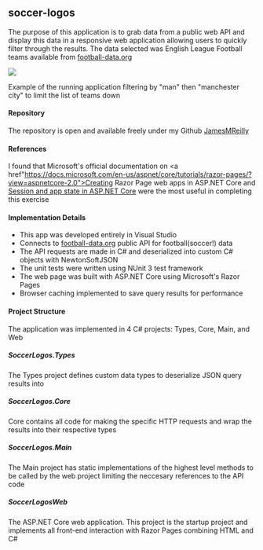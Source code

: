 ## soccer-logos

The purpose of this application is to grab data from a public web API and display this data in a responsive web application allowing users to quickly filter through the results. The data selected was English League Football teams available from <a href="https://www.football-data.org/documentation">football-data.org</a>



<img src="https://i.imgur.com/FppcMXJ.gif"  />



Example of the running application filtering by "man" then "manchester city" to limit the list of teams down

#### Repository

The repository is open and available freely under my Github <a href="https://github.com/JamesMReilly/soccer-logos">JamesMReilly</a>

#### References
I found that Microsoft's official documentation on <a href"https://docs.microsoft.com/en-us/aspnet/core/tutorials/razor-pages/?view=aspnetcore-2.0">Creating Razor Page web apps in ASP.NET Core</a> and <a href="https://docs.microsoft.com/en-us/aspnet/core/fundamentals/app-state?view=aspnetcore-2.0&tabs=aspnetcore2x">Session and app state in ASP.NET Core</a> were the most useful in completing this exercise

#### Implementation Details

* This app was developed entirely in Visual Studio
* Connects to <a href="https://www.football-data.org/documentation">football-data.org</a> public API for football(soccer!) data
* The API requests are made in C# and deserialized into custom C# objects with NewtonSoftJSON
* The unit tests were written using NUnit 3 test framework
* The web page was built with ASP.NET Core using Microsoft's Razor Pages
* Browser caching implemented to save query results for performance

#### Project Structure

The application was implemented in 4 C# projects: Types, Core, Main, and Web

##### SoccerLogos.Types

The Types project defines custom data types to deserialize JSON query results into

##### SoccerLogos.Core
Core contains all code for making the specific HTTP requests and wrap the results into their respective types

##### SoccerLogos.Main
The Main project has static implementations of the highest level methods to be called by the web project limiting the neccesary references to the API code

##### SoccerLogosWeb
The ASP.NET Core web application. This project is the startup project and implements all front-end interaction with Razor Pages combining HTML and C#






